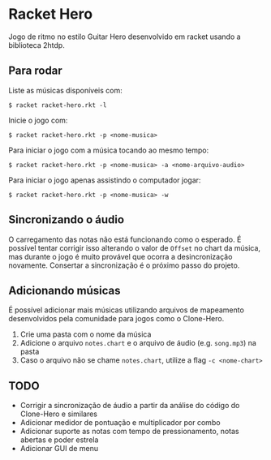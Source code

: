 # Racket Hero

Jogo de ritmo no estilo Guitar Hero desenvolvido em racket usando a biblioteca 2htdp.

## Para rodar

Liste as músicas disponíveis com:
```
$ racket racket-hero.rkt -l
```

Inicie o jogo com:
```
$ racket racket-hero.rkt -p <nome-musica>
```

Para iniciar o jogo com a música tocando ao mesmo tempo:
```
$ racket racket-hero.rkt -p <nome-musica> -a <nome-arquivo-audio>
```

Para iniciar o jogo apenas assistindo o computador jogar:
```
$ racket racket-hero.rkt -p <nome-musica> -w
```
## Sincronizando o áudio

O carregamento das notas não está funcionando como o esperado. É possível tentar corrigir isso alterando o valor de `Offset` no chart da música, mas durante o jogo é muito provável que ocorra a desincronização novamente. Consertar a sincronização é o próximo passo do projeto.

## Adicionando músicas

É possível adicionar mais músicas utilizando arquivos de mapeamento desenvolvidos pela comunidade para jogos como o Clone-Hero.

1. Crie uma pasta com o nome da música
2. Adicione o arquivo `notes.chart` e o arquivo de áudio (e.g. `song.mp3`) na pasta
3. Caso o arquivo não se chame `notes.chart`, utilize a flag `-c <nome-chart>`

## TODO

- Corrigir a sincronização de áudio a partir da análise do código do Clone-Hero e similares
- Adicionar medidor de pontuação e multiplicador por combo
- Adicionar suporte as notas com tempo de pressionamento, notas abertas e poder estrela
- Adicionar GUI de menu